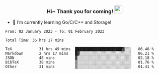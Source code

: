 <h3 align="center">
    Hi~ Thank you for coming!
    <img src="https://media.giphy.com/media/hvRJCLFzcasrR4ia7z/giphy.gif" width="25px">
</h3>

<!--
**pineapple-man/pineapple-man** is a ✨ _special_ ✨ repository because its `README.md` (this file) appears on your GitHub profile.

Here are some ideas to get you started:
- 🔭 I’m currently working on ...
- 🤔 I’m looking for help with ...
- 💬 Ask me about ...
- 📫 How to reach me: ...
- 😄 Pronouns: ...
- ⚡ Fun fact: 
- 👯 I’m looking to collaborate on kubernetes
-->
- 🌱 I’m currently learning Go/C/C++ and Storage!

<!--START_SECTION:waka-->

```text
From: 02 January 2023 - To: 01 February 2023

Total Time: 36 hrs 17 mins

TeX            31 hrs 49 mins  █████████████████████▓░░░   86.48 %
Markdown       2 hrs 17 mins   █▓░░░░░░░░░░░░░░░░░░░░░░░   06.21 %
JSON           48 mins         ▓░░░░░░░░░░░░░░░░░░░░░░░░   02.18 %
BibTeX         38 mins         ▒░░░░░░░░░░░░░░░░░░░░░░░░   01.76 %
Other          31 mins         ▒░░░░░░░░░░░░░░░░░░░░░░░░   01.41 %
```

<!--END_SECTION:waka-->
